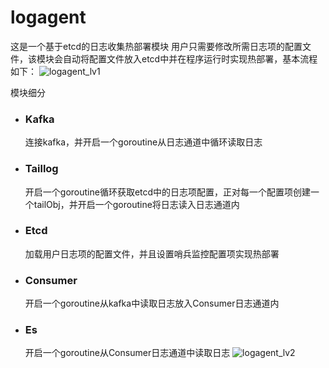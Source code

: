 # logagent
这是一个基于etcd的日志收集热部署模块
用户只需要修改所需日志项的配置文件，该模块会自动将配置文件放入etcd中并在程序运行时实现热部署，基本流程如下：
![logagent_lv1](https://github.com/Sillyhumans/logagent/assets/107688428/c01a16c7-f71a-444f-8a74-e6d5384b1667)


模块细分
* ### Kafka
  连接kafka，并开启一个goroutine从日志通道中循环读取日志
* ### Taillog
  开启一个goroutine循环获取etcd中的日志项配置，正对每一个配置项创建一个tailObj，并开启一个goroutine将日志读入日志通道内
* ### Etcd
  加载用户日志项的配置文件，并且设置哨兵监控配置项实现热部署
* ### Consumer
  开启一个goroutine从kafka中读取日志放入Consumer日志通道内
* ### Es
  开启一个goroutine从Consumer日志通道中读取日志
![logagent_lv2](https://github.com/Sillyhumans/logagent/assets/107688428/2f6208d4-9943-4614-bfbe-8b5d2a282f63)
